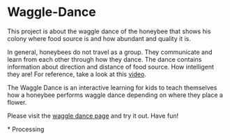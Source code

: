 Waggle-Dance
============
This project is about the waggle dance of the honeybee that shows his colony where food source is and how abundant and quality it is.

In general, honeybees do not travel as a group. They communicate and learn from each other through how they dance. The dance contains information about direction and distance of food source. How intelligent they are! For reference, take a look at this <a href="http://youtu.be/bFDGPgXtK-U?t=4m10s" target="_blank">video</a>.

The Waggle Dance is an interactive learning for kids to teach themselves how a honeybee performs waggle dance depending on where they place a flower.

Please visit the <a href="http://jihyunlee.github.com/Waggle-Dance/" target="_blank">waggle dance page</a> and try it out. Have fun!

\* Processing
